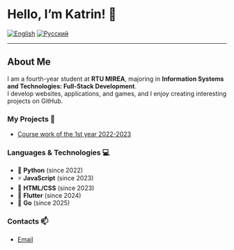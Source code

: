 # Hello, I’m Katrin! 👋

[![English](https://img.shields.io/badge/lang-EN-blue)](README_EN.md)
[![Русский](https://img.shields.io/badge/lang-RU-red)](README_RU.md)

---

## About Me
I am a fourth-year student at **RTU MIREA**, majoring in **Information Systems and Technologies: Full-Stack Development**.  
I develop websites, applications, and games, and I enjoy creating interesting projects on GitHub.  


### My Projects 🚀
- [Course work of the 1st year 2022-2023](https://github.com/KatrinKH/battleship.git)


### Languages & Technologies 💻
- 🐍 **Python** (since 2022)
- ⚡ **JavaScript** (since 2023)
- 🎨 **HTML/CSS** (since 2023)
- 📱 **Flutter** (since 2024)
- 🐹 **Go** (since 2025)


### Contacts 📫
- [Email](mailto:normik2605@gmail.com)  
